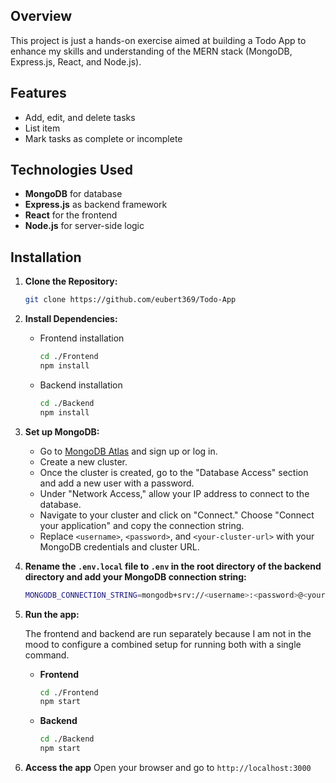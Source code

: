 ## Overview
This project is just a hands-on exercise aimed at building a Todo App to enhance my skills and understanding of the MERN stack (MongoDB, Express.js, React, and Node.js).

## Features

 - Add, edit, and delete tasks
 - List item
- Mark tasks as complete or incomplete

## Technologies Used

 - **MongoDB** for database
 - **Express.js** as backend framework
 - **React** for the frontend
 - **Node.js** for server-side logic

## Installation
1. **Clone the Repository:**
	```bash
	git clone https://github.com/eubert369/Todo-App
2. **Install Dependencies:**
	- Frontend installation
		```bash
		cd ./Frontend
		npm install
	- Backend installation
		```bash
		cd ./Backend
		npm install
3. **Set up MongoDB:**
	- Go to [MongoDB Atlas](https://www.mongodb.com/cloud/atlas) and sign up or log in.
	- Create a new cluster.
	- Once the cluster is created, go to the "Database Access" section and add a new user with a password.
	- Under "Network Access," allow your IP address to connect to the database.
	- Navigate to your cluster and click on "Connect." Choose "Connect your application" and copy the connection string.
	- Replace `<username>`, `<password>`, and `<your-cluster-url>` with your MongoDB credentials and cluster URL.
	
4. **Rename the `.env.local` file to `.env` in the root directory of the backend directory and add your MongoDB connection string:**
	```bash
	MONGODB_CONNECTION_STRING=mongodb+srv://<username>:<password>@<your-cluster-url>/todo-app?retryWrites=true&w=majority
5. **Run the app:**

	The frontend and backend are run separately because I am not in the mood to configure a combined setup for running both with a single command.
	- **Frontend**
		```bash
		cd ./Frontend
		npm start
	- **Backend**
		```bash
		cd ./Backend
		npm start
6. **Access the app**
	Open your browser and go to `http://localhost:3000`
